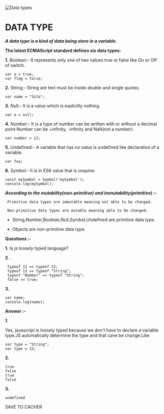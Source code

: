 <!-- ![Data types header](https://encrypted-tbn0.gstatic.com/images?q=tbn%3AANd9GcQS9wM5KfmAz9UzqsifDbYTdETcP6aH0hSh0qYOk9k4xchkPsAC) -->
![Data types](https://geekboots.sfo2.cdn.digitaloceanspaces.com/post/javascript-data-type-1567745251906.jpg)
<!-- ![Data types](https://encrypted-tbn0.gstatic.com/images?q=tbn%3AANd9GcRda9C1TreGl_mddDbxDB16OXDXaBSuIEwYnUH8cdUO0sfcprYx) -->
# DATA TYPE 




***A data type is a kind of data being store in a variable.***




****The latest ECMAScript standard defines six data types:****




**1.** Boolean:-  It represents only one of two values true or false like On or Off of switch.



```
var a = true;
var flag = false;

```


**2.** String:- String are text must be inside double and single quotes.

```
var name = "Sita";
```
**3.** Null:- It is a value which is explicitly nothing.

```
var a = null;

```
**4.** Number:- It is a type of number can be written with or without a decimal point.Number can be +infinity, -infinity and NaN(not a number).

```
var number = 12;

```
**5.** Undefined:- A variable that has no value is undefined like declaration of a variable.

```
var foo;
```
**6.** Symbol:- It is in ES6 value that is unquine.

```
const mySymbol = Symbol('mySymbol');
console.log(mySymbol);
```





***According to the mutability(non-primitive) and immutability(primitive) :-***

`
Primitive data types are immutable meaning not able to be changed.`

`
Non-primitive data types are mutable meaning able to be changed.`



- String,Number,Boolean,Null,Symbol,Undefined are primitive data type.


- Objects are non-primitive data type.







**Questions :-**

**1.** Is js loosely typed language?


**2** .
```
 typeof 12 == typeof 12;
 typeof 13 == typeof "String";
 typeof "Number" == typeof "String";
 false == true; 
```

**3.**  
```
var name;
console.log(name);
```

**Answer :-**  

**1.**

Yes, javascript is loosely typed because we don't have to declare a variable type.JS automatically determine the type and that cane be change.Like

```
var type = "String";
var type = 12;
```

**2.**
```
true
false
true
false
```

**3.**
```
undefined
```
SAVE TO CACHER

